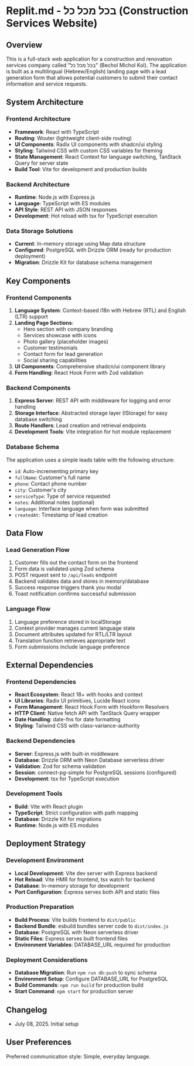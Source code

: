 # Replit.md - בכל מכל כל (Construction Services Website)

## Overview

This is a full-stack web application for a construction and renovation services company called "בכל מכל כל" (Bechol Michol Kol). The application is built as a multilingual (Hebrew/English) landing page with a lead generation form that allows potential customers to submit their contact information and service requests.

## System Architecture

### Frontend Architecture
- **Framework**: React with TypeScript
- **Routing**: Wouter (lightweight client-side routing)
- **UI Components**: Radix UI components with shadcn/ui styling
- **Styling**: Tailwind CSS with custom CSS variables for theming
- **State Management**: React Context for language switching, TanStack Query for server state
- **Build Tool**: Vite for development and production builds

### Backend Architecture
- **Runtime**: Node.js with Express.js
- **Language**: TypeScript with ES modules
- **API Style**: REST API with JSON responses
- **Development**: Hot reload with tsx for TypeScript execution

### Data Storage Solutions
- **Current**: In-memory storage using Map data structure
- **Configured**: PostgreSQL with Drizzle ORM (ready for production deployment)
- **Migration**: Drizzle Kit for database schema management

## Key Components

### Frontend Components
1. **Language System**: Context-based i18n with Hebrew (RTL) and English (LTR) support
2. **Landing Page Sections**:
   - Hero section with company branding
   - Services showcase with icons
   - Photo gallery (placeholder images)
   - Customer testimonials
   - Contact form for lead generation
   - Social sharing capabilities
3. **UI Components**: Comprehensive shadcn/ui component library
4. **Form Handling**: React Hook Form with Zod validation

### Backend Components
1. **Express Server**: REST API with middleware for logging and error handling
2. **Storage Interface**: Abstracted storage layer (IStorage) for easy database switching
3. **Route Handlers**: Lead creation and retrieval endpoints
4. **Development Tools**: Vite integration for hot module replacement

### Database Schema
The application uses a simple leads table with the following structure:
- `id`: Auto-incrementing primary key
- `fullName`: Customer's full name
- `phone`: Contact phone number
- `city`: Customer's city
- `serviceType`: Type of service requested
- `notes`: Additional notes (optional)
- `language`: Interface language when form was submitted
- `createdAt`: Timestamp of lead creation

## Data Flow

### Lead Generation Flow
1. Customer fills out the contact form on the frontend
2. Form data is validated using Zod schema
3. POST request sent to `/api/leads` endpoint
4. Backend validates data and stores in memory/database
5. Success response triggers thank you modal
6. Toast notification confirms successful submission

### Language Flow
1. Language preference stored in localStorage
2. Context provider manages current language state
3. Document attributes updated for RTL/LTR layout
4. Translation function retrieves appropriate text
5. Form submissions include language preference

## External Dependencies

### Frontend Dependencies
- **React Ecosystem**: React 18+ with hooks and context
- **UI Libraries**: Radix UI primitives, Lucide React icons
- **Form Management**: React Hook Form with Hookform Resolvers
- **HTTP Client**: Native fetch API with TanStack Query wrapper
- **Date Handling**: date-fns for date formatting
- **Styling**: Tailwind CSS with class-variance-authority

### Backend Dependencies
- **Server**: Express.js with built-in middleware
- **Database**: Drizzle ORM with Neon Database serverless driver
- **Validation**: Zod for schema validation
- **Session**: connect-pg-simple for PostgreSQL sessions (configured)
- **Development**: tsx for TypeScript execution

### Development Tools
- **Build**: Vite with React plugin
- **TypeScript**: Strict configuration with path mapping
- **Database**: Drizzle Kit for migrations
- **Runtime**: Node.js with ES modules

## Deployment Strategy

### Development Environment
- **Local Development**: Vite dev server with Express backend
- **Hot Reload**: Vite HMR for frontend, tsx watch for backend
- **Database**: In-memory storage for development
- **Port Configuration**: Express serves both API and static files

### Production Preparation
- **Build Process**: Vite builds frontend to `dist/public`
- **Backend Bundle**: esbuild bundles server code to `dist/index.js`
- **Database**: PostgreSQL with Neon serverless driver
- **Static Files**: Express serves built frontend files
- **Environment Variables**: DATABASE_URL required for production

### Deployment Considerations
- **Database Migration**: Run `npm run db:push` to sync schema
- **Environment Setup**: Configure DATABASE_URL for PostgreSQL
- **Build Commands**: `npm run build` for production build
- **Start Command**: `npm start` for production server

## Changelog
- July 08, 2025. Initial setup

## User Preferences

Preferred communication style: Simple, everyday language.